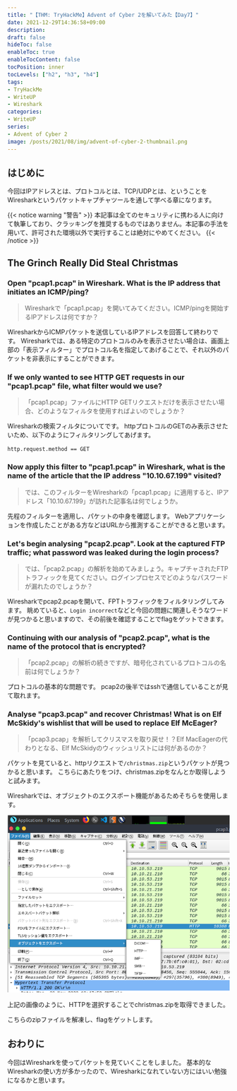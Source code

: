 ```yaml
---
title: "【THM: TryHackMe】Advent of Cyber 2を解いてみた【Day7】"
date: 2021-12-29T14:36:58+09:00
description:
draft: false
hideToc: false
enableToc: true
enableTocContent: false
tocPosition: inner
tocLevels: ["h2", "h3", "h4"]
tags:
- TryHackMe
- WriteUP
- Wireshark
categories:
- WriteUP
series:
- Advent of Cyber 2
image: /posts/2021/08/img/advent-of-cyber-2-thumbnail.png
---
```


## はじめに

今回はIPアドレスとは、プロトコルとは、TCP/UDPとは、ということをWiresharkというパケットキャプチャツールを通して学べる章になります。


{{< notice warning "警告" >}}
本記事は全てのセキュリティに携わる人に向けて執筆しており、クラッキングを推奨するものではありません。本記事の手法を用いて、許可された環境以外で実行することは絶対にやめてください。
{{< /notice >}}

## The Grinch Really Did Steal Christmas

### Open "pcap1.pcap" in Wireshark. What is the IP address that initiates an ICMP/ping?

> Wiresharkで「pcap1.pcap」を開いてみてください。ICMP/pingを開始するIPアドレスは何ですか？

WiresharkからICMPパケットを送信しているIPアドレスを回答して終わりです。
Wiresharkでは、ある特定のプロトコルのみを表示させたい場合は、画面上部の「表示フィルター」でプロトコル名を指定してあげることで、それ以外のパケットを非表示にすることができます。

### If we only wanted to see HTTP GET requests in our "pcap1.pcap" file, what filter would we use?

> 「pcap1.pcap」ファイルにHTTP GETリクエストだけを表示させたい場合、どのようなフィルタを使用すればよいのでしょうか？

Wiresharkの検索フィルタについてです。
httpプロトコルのGETのみ表示させたいため、以下のようにフィルタリングしてあげます。

```
http.request.method == GET
```

### Now apply this filter to "pcap1.pcap" in Wireshark, what is the name of the article that the IP address "10.10.67.199" visited?

> では、このフィルターをWiresharkの「pcap1.pcap」に適用すると、IPアドレス「10.10.67.199」が訪れた記事名は何でしょうか。

先程のフィルターを適用し、パケットの中身を確認します。
Webアプリケーションを作成したことがある方などはURLから推測することができると思います。

### Let's begin analysing "pcap2.pcap". Look at the captured FTP traffic; what password was leaked during the login process?

> では、「pcap2.pcap」の解析を始めてみましょう。キャプチャされたFTPトラフィックを見てください。ログインプロセスでどのようなパスワードが漏れたのでしょうか？

Wiresharkでpcap2.pcapを開いて、FPTトラフィックをフィルタリングしてみます。
眺めていると、`Login incorrect`などと今回の問題に関連しそうなワードが見つかると思いますので、その前後を確認することでflagをゲットできます。

### Continuing with our analysis of "pcap2.pcap", what is the name of the protocol that is encrypted?

> 「pcap2.pcap」の解析の続きですが、暗号化されているプロトコルの名前は何でしょうか？

プロトコルの基本的な問題です。
pcap2の後半ではsshで通信していることが見て取れます。

### Analyse "pcap3.pcap" and recover Christmas! What is on Elf McSkidy's wishlist that will be used to replace Elf McEager?

> 「pcap3.pcap」を解析してクリスマスを取り戻せ！？Elf MacEagerの代わりとなる、Elf McSkidyのウィッシュリストには何があるのか？

パケットを見ていると、httpリクエストで`/christmas.zip`というパケットが見つかると思います。
こちらにあたりをつけ、christmas.zipをなんとか取得しようと試みます。

Wiresharkでは、オブジェクトのエクスポート機能があるためそちらを使用します。

![export-http-object](img/2021-12-29-15-45-31.png)

上記の画像のように、HTTPを選択することでchristmas.zipを取得できました。

こちらのzipファイルを解凍し、flagをゲットします。

## おわりに

今回はWiresharkを使ってパケットを見ていくことをしました。
基本的なWiresharkの使い方が多かったので、Wiresharkになれていない方にはいい勉強になるかと思います。
